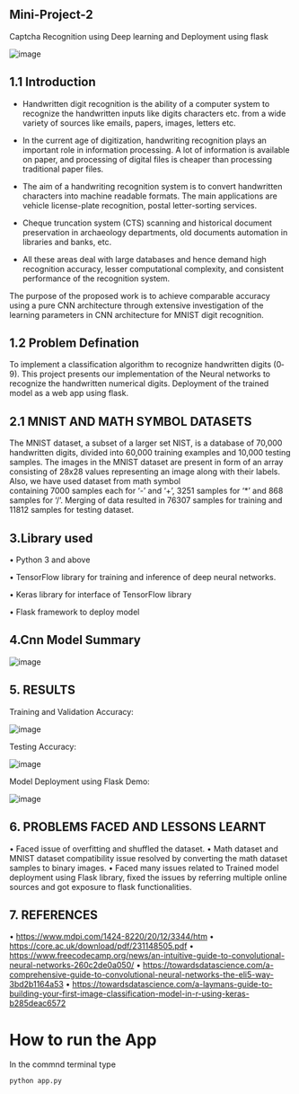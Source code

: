 ## Mini-Project-2


Captcha Recognition  using Deep learning and  Deployment using flask

![image](https://user-images.githubusercontent.com/70902291/123849922-037ec380-d937-11eb-95d0-e3202ad682d9.png)

## 1.1 Introduction


- Handwritten digit recognition is the ability of a computer system to recognize the handwritten inputs like digits characters etc. from a wide variety of sources like emails, papers, images, letters etc.

- In the current age of digitization, handwriting recognition plays an important role in information processing. A lot of information is available on paper, and processing of digital files is cheaper than processing traditional paper files.
 
- The aim of a handwriting recognition system is to convert handwritten characters into machine readable formats. The main applications are vehicle license-plate recognition, postal letter-sorting services.

- Cheque truncation system (CTS) scanning and historical document preservation in archaeology departments, old documents automation in libraries and banks, etc. 

- All these areas deal with large databases and hence demand high recognition accuracy, lesser computational complexity, and consistent performance of the recognition system.

The purpose of the proposed work is to achieve comparable accuracy using a pure CNN architecture through extensive investigation of the learning parameters in CNN architecture for MNIST digit recognition. 

## 1.2 Problem Defination

To implement a classification algorithm to recognize handwritten digits (0‐ 9). This project presents our implementation of the Neural networks to recognize the handwritten numerical digits.
Deployment of the trained model as a web app using flask.



## 2.1 MNIST AND MATH SYMBOL DATASETS
  The MNIST dataset, a subset of a larger set NIST, is a database of 70,000 handwritten digits, divided into 60,000 training examples and 10,000 testing samples. The images in     the MNIST dataset are present in form of an array consisting of 28x28 values representing an image along with their labels. Also, we have used dataset from math symbol         
  containing 7000 samples each for ‘-’ and ‘+’, 3251 samples for ‘*’ and 868 samples for ‘/’. Merging of data resulted in 76307 samples for training and 11812 samples for         testing dataset.

## 3.Library used
•	Python 3 and above 

•	TensorFlow library for training and inference of deep neural networks.

•	Keras library for interface of TensorFlow library

•	Flask framework to deploy model

## 4.Cnn Model Summary


![image](https://user-images.githubusercontent.com/70902291/123850360-90c21800-d937-11eb-98ec-3018e0309bda.png)







## 5. RESULTS


   Training  and Validation Accuracy:
   
   
   
   ![image](https://user-images.githubusercontent.com/70902291/123850473-b3543100-d937-11eb-95ef-f542893d6d0d.png)

 
   Testing Accuracy:
   

   ![image](https://user-images.githubusercontent.com/70902291/123850507-bc450280-d937-11eb-8999-c2bf8203bb42.png)


   Model Deployment using Flask Demo:
   
   
   
  ![image](https://user-images.githubusercontent.com/70902291/123850545-cb2bb500-d937-11eb-8ff9-80e3053b0469.png)




## 6. PROBLEMS FACED AND LESSONS LEARNT
•	Faced issue of overfitting and shuffled the dataset. 
•	Math dataset and MNIST dataset compatibility issue resolved by converting the math dataset samples to binary images.
•	Faced many issues related to Trained model deployment using Flask library, fixed the issues by referring multiple online sources and got exposure to flask functionalities.

## 7. REFERENCES
•	https://www.mdpi.com/1424-8220/20/12/3344/htm
•	https://core.ac.uk/download/pdf/231148505.pdf
•	https://www.freecodecamp.org/news/an-intuitive-guide-to-convolutional-neural-networks-260c2de0a050/
•	https://towardsdatascience.com/a-comprehensive-guide-to-convolutional-neural-networks-the-eli5-way-3bd2b1164a53
•	https://towardsdatascience.com/a-laymans-guide-to-building-your-first-image-classification-model-in-r-using-keras-b285deac6572

# How to run the App
In the commnd terminal type
```sh
python app.py
```


